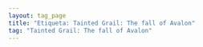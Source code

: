 ```yaml
---
layout: tag_page
title: "Etiqueta: Tainted Grail: The fall of Avalon"
tag: "Tainted Grail: The fall of Avalon"
---
```

